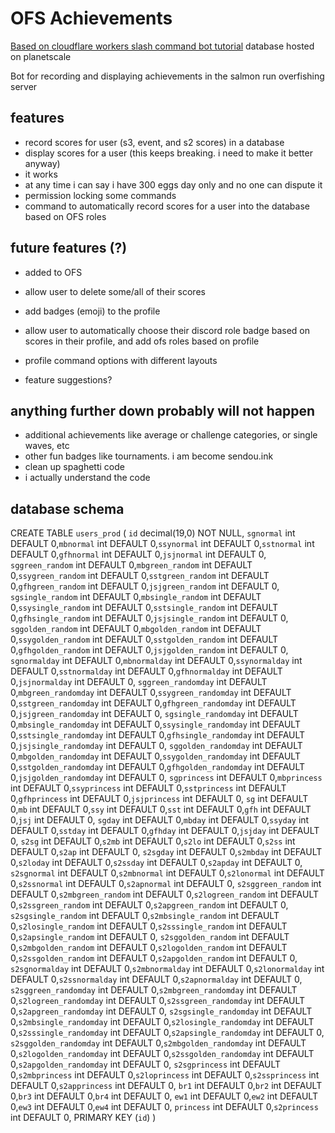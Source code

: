 # OFS Achievements

[Based on cloudflare workers slash command bot tutorial](https://discord.com/developers/docs/tutorials/hosting-on-cloudflare-workers)
database hosted on planetscale

Bot for recording and displaying achievements in the salmon run overfishing server

## features
- record scores for user (s3, event, and s2 scores) in a database
- display scores for a user (this keeps breaking. i need to make it better anyway)
- it works
- at any time i can say i have 300 eggs day only and no one can dispute it
- permission locking some commands
- command to automatically record scores for a user into the database based on OFS roles

## future features (?)
- added to OFS
- allow user to delete some/all of their scores
- add badges (emoji) to the profile
- allow user to automatically choose their discord role badge based on scores in their profile, and add ofs roles based on profile
- profile command options with different layouts

- feature suggestions?

## anything further down probably will not happen

- additional achievements like average or challenge categories, or single waves, etc
- other fun badges like tournaments. i am become sendou.ink
- clean up spaghetti code
- i actually understand the code

## database schema
CREATE TABLE `users_prod` (
	`id` decimal(19,0) NOT NULL,
	`sgnormal` int DEFAULT 0,`mbnormal` int DEFAULT 0,`ssynormal` int DEFAULT 0,`sstnormal` int DEFAULT 0,`gfhnormal` int DEFAULT 0,`jsjnormal` int DEFAULT 0,
`sggreen_random` int DEFAULT 0,`mbgreen_random` int DEFAULT 0,`ssygreen_random` int DEFAULT 0,`sstgreen_random` int DEFAULT 0,`gfhgreen_random` int DEFAULT 0,`jsjgreen_random` int DEFAULT 0,
`sgsingle_random` int DEFAULT 0,`mbsingle_random` int DEFAULT 0,`ssysingle_random` int DEFAULT 0,`sstsingle_random` int DEFAULT 0,`gfhsingle_random` int DEFAULT 0,`jsjsingle_random` int DEFAULT 0,
`sggolden_random` int DEFAULT 0,`mbgolden_random` int DEFAULT 0,`ssygolden_random` int DEFAULT 0,`sstgolden_random` int DEFAULT 0,`gfhgolden_random` int DEFAULT 0,`jsjgolden_random` int DEFAULT 0,
`sgnormalday` int DEFAULT 0,`mbnormalday` int DEFAULT 0,`ssynormalday` int DEFAULT 0,`sstnormalday` int DEFAULT 0,`gfhnormalday` int DEFAULT 0,`jsjnormalday` int DEFAULT 0,
`sggreen_randomday` int DEFAULT 0,`mbgreen_randomday` int DEFAULT 0,`ssygreen_randomday` int DEFAULT 0,`sstgreen_randomday` int DEFAULT 0,`gfhgreen_randomday` int DEFAULT 0,`jsjgreen_randomday` int DEFAULT 0,
`sgsingle_randomday` int DEFAULT 0,`mbsingle_randomday` int DEFAULT 0,`ssysingle_randomday` int DEFAULT 0,`sstsingle_randomday` int DEFAULT 0,`gfhsingle_randomday` int DEFAULT 0,`jsjsingle_randomday` int DEFAULT 0,
`sggolden_randomday` int DEFAULT 0,`mbgolden_randomday` int DEFAULT 0,`ssygolden_randomday` int DEFAULT 0,`sstgolden_randomday` int DEFAULT 0,`gfhgolden_randomday` int DEFAULT 0,`jsjgolden_randomday` int DEFAULT 0,
`sgprincess` int DEFAULT 0,`mbprincess` int DEFAULT 0,`ssyprincess` int DEFAULT 0,`sstprincess` int DEFAULT 0,`gfhprincess` int DEFAULT 0,`jsjprincess` int DEFAULT 0,
`sg` int DEFAULT 0,`mb` int DEFAULT 0,`ssy` int DEFAULT 0,`sst` int DEFAULT 0,`gfh` int DEFAULT 0,`jsj` int DEFAULT 0,
`sgday` int DEFAULT 0,`mbday` int DEFAULT 0,`ssyday` int DEFAULT 0,`sstday` int DEFAULT 0,`gfhday` int DEFAULT 0,`jsjday` int DEFAULT 0,
`s2sg` int DEFAULT 0,`s2mb` int DEFAULT 0,`s2lo` int DEFAULT 0,`s2ss` int DEFAULT 0,`s2ap` int DEFAULT 0,
`s2sgday` int DEFAULT 0,`s2mbday` int DEFAULT 0,`s2loday` int DEFAULT 0,`s2ssday` int DEFAULT 0,`s2apday` int DEFAULT 0,
`s2sgnormal` int DEFAULT 0,`s2mbnormal` int DEFAULT 0,`s2lonormal` int DEFAULT 0,`s2ssnormal` int DEFAULT 0,`s2apnormal` int DEFAULT 0,
`s2sggreen_random` int DEFAULT 0,`s2mbgreen_random` int DEFAULT 0,`s2logreen_random` int DEFAULT 0,`s2ssgreen_random` int DEFAULT 0,`s2apgreen_random` int DEFAULT 0,
`s2sgsingle_random` int DEFAULT 0,`s2mbsingle_random` int DEFAULT 0,`s2losingle_random` int DEFAULT 0,`s2sssingle_random` int DEFAULT 0,`s2apsingle_random` int DEFAULT 0,
`s2sggolden_random` int DEFAULT 0,`s2mbgolden_random` int DEFAULT 0,`s2logolden_random` int DEFAULT 0,`s2ssgolden_random` int DEFAULT 0,`s2apgolden_random` int DEFAULT 0,
`s2sgnormalday` int DEFAULT 0,`s2mbnormalday` int DEFAULT 0,`s2lonormalday` int DEFAULT 0,`s2ssnormalday` int DEFAULT 0,`s2apnormalday` int DEFAULT 0,
`s2sggreen_randomday` int DEFAULT 0,`s2mbgreen_randomday` int DEFAULT 0,`s2logreen_randomday` int DEFAULT 0,`s2ssgreen_randomday` int DEFAULT 0,`s2apgreen_randomday` int DEFAULT 0,
`s2sgsingle_randomday` int DEFAULT 0,`s2mbsingle_randomday` int DEFAULT 0,`s2losingle_randomday` int DEFAULT 0,`s2sssingle_randomday` int DEFAULT 0,`s2apsingle_randomday` int DEFAULT 0,
`s2sggolden_randomday` int DEFAULT 0,`s2mbgolden_randomday` int DEFAULT 0,`s2logolden_randomday` int DEFAULT 0,`s2ssgolden_randomday` int DEFAULT 0,`s2apgolden_randomday` int DEFAULT 0,
`s2sgprincess` int DEFAULT 0,`s2mbprincess` int DEFAULT 0,`s2loprincess` int DEFAULT 0,`s2ssprincess` int DEFAULT 0,`s2apprincess` int DEFAULT 0,
`br1` int DEFAULT 0,`br2` int DEFAULT 0,`br3` int DEFAULT 0,`br4` int DEFAULT 0,
`ew1` int DEFAULT 0,`ew2` int DEFAULT 0,`ew3` int DEFAULT 0,`ew4` int DEFAULT 0,
`princess` int DEFAULT 0,`s2princess` int DEFAULT 0,
	PRIMARY KEY (`id`)
) 
